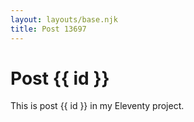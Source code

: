 ```yaml
---
layout: layouts/base.njk
title: Post 13697
---
```


# Post {{ id }}

This is post {{ id }} in my Eleventy project.
